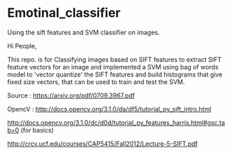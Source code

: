 # Emotinal_classifier
Using the sift features and SVM classifier on images. 

Hi People,

This repo. is for Classifying images based on SIFT features to extract SIFT feature vectors for an image and implemented a SVM using bag of words model  to 'vector quantize' the SIFT features and build histograms that give fixed size vectors, that can be used to train and test the SVM.

Source : https://arxiv.org/pdf/0709.3967.pdf

OpencV : http://docs.opencv.org/3.1.0/da/df5/tutorial_py_sift_intro.html

http://docs.opencv.org/3.1.0/dc/d0d/tutorial_py_features_harris.html#gsc.tab=0 (for basics)

http://crcv.ucf.edu/courses/CAP5415/Fall2012/Lecture-5-SIFT.pdf

